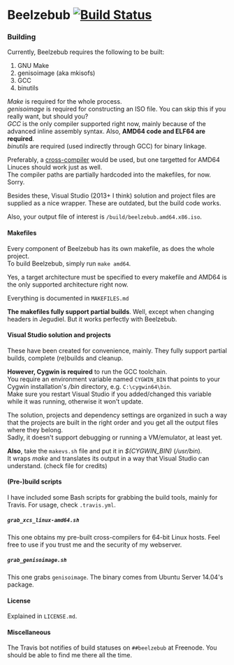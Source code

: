 # Beelzebub [![Build Status](https://travis-ci.org/vercas/Beelzebub.svg?branch=master)](https://travis-ci.org/vercas/Beelzebub)

### Building

Currently, Beelzebub requires the following to be built:  

 1. GNU Make
 2. genisoimage (aka mkisofs)
 3. GCC
 4. binutils

*Make* is required for the whole process.  
*genisoimage* is required for constructing an ISO file. You can skip this if you really want, but should you?  
*GCC* is the only compiler supported right now, mainly because of the advanced inline assembly syntax. Also, **AMD64 code and ELF64 are required**.  
*binutils* are required (used indirectly through GCC) for binary linkage.  

Preferably, a [cross-compiler](http://wiki.osdev.org/GCC_Cross-Compiler) would be used, but one targetted for AMD64 Linuces should work just as well.  
The compiler paths are partially hardcoded into the makefiles, for now. Sorry.  

Besides these, Visual Studio (2013+ I think) solution and project files are supplied as a nice wrapper. These are outdated, but the build code works.

Also, your output file of interest is `/build/beelzebub.amd64.x86.iso`.

#### Makefiles

Every component of Beelzebub has its own makefile, as does the whole project.  
To build Beelzebub, simply run `make amd64`.  

Yes, a target architecture must be specified to every makefile and AMD64 is the only supported architecture right now.  

Everything is documented in `MAKEFILES.md`

**The makefiles fully support partial builds**. Well, except when changing headers in Jegudiel. But it works perfectly with Beelzebub.  

#### Visual Studio solution and projects

These have been created for convenience, mainly. They fully support partial builds, complete (re)builds and cleanup.  

**However, Cygwin is required** to run the GCC toolchain.  
You require an environment variable named `CYGWIN_BIN` that points to your Cygwin installation's */bin* directory, e.g. `C:\cygwin64\bin`.  
Make sure you restart Visual Studio if you added/changed this variable while it was running, otherwise it won't update.  

The solution, projects and dependency settings are organized in such a way that the projects are built in the right order and you get all the output files where they belong.  
Sadly, it doesn't support debugging or running a VM/emulator, at least yet.  

**Also**, take the `makevs.sh` file and put it in *$(CYGWIN_BIN)* (*/usr/bin*).  
It wraps *make* and translates its output in a way that Visual Studio can understand. (check file for credits)  

#### (Pre-)build scripts

I have included some Bash scripts for grabbing the build tools, mainly for Travis.
For usage, check `.travis.yml`.

##### `grab_xcs_linux-amd64.sh`

This one obtains my pre-built cross-compilers for 64-bit Linux hosts. Feel free to use if you trust me and the security of my webserver.

##### `grab_genisoimage.sh`

This one grabs `genisoimage`. The binary comes from Ubuntu Server 14.04's package.

#### License

Explained in `LICENSE.md`.

#### Miscellaneous

The Travis bot notifies of build statuses on `##beelzebub` at Freenode.
You should be able to find me there all the time.

